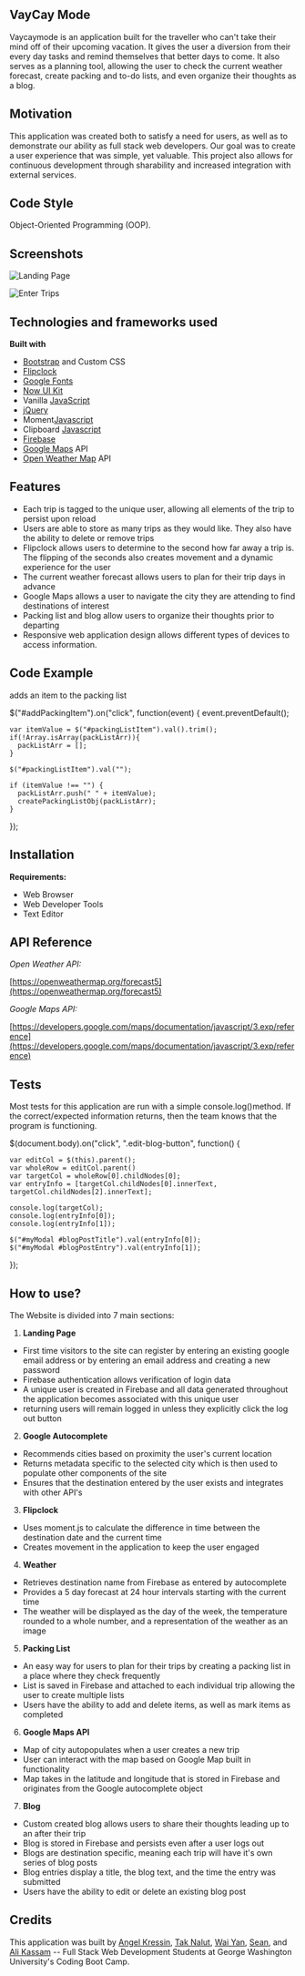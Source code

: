 ## **VayCay Mode**

Vaycaymode is an application built for the traveller who can't take their mind off of their upcoming vacation.  It gives the user a diversion from their every day tasks and remind themselves that better days to come.  It also serves as a planning tool, allowing the user to check the current weather forecast, create packing and to-do lists, and even organize their thoughts as a blog.

## **Motivation**

This application was created both to satisfy a need for users, as well as to demonstrate our ability as full stack web developers.  Our goal was to create a user experience that was simple, yet valuable.  This project also allows for continuous development through sharability and increased integration with external services.   

## **Code Style**

Object-Oriented Programming (OOP).

## **Screenshots**

![Landing Page](assets/images/screenshots/Landing-Page.jpg?raw=true "Landing Page")

![Enter Trips](assets/images/screenshots/Enter-Trips.jpg?raw=true "Enter Trips Page")

## **Technologies and frameworks used**

**Built with**

- [Bootstrap](https://getbootstrap.com/) and Custom CSS
- [Flipclock](flipclockjs.com)
- [Google Fonts](https://fonts.google.com/)
- [Now UI Kit](http://demos.creative-tim.com/now-ui-kit/index.html)
- Vanilla [JavaScript](https://www.javascript.com/)
- [jQuery](https://jquery.com/)
- Moment[Javascript](https://momentjs.com/)
- Clipboard [Javascript](https://clipboardjs.com/)
- [Firebase](https://firebase.google.com/)
- [Google Maps](https://maps.google.com/) API
- [Open Weather Map](https://openweathermap.org/) API

## **Features**

- Each trip is tagged to the unique user, allowing all elements of the trip to persist upon reload 
- Users are able to store as many trips as they would like.  They also have the ability to delete or remove trips
- Flipclock allows users to determine to the second how far away a trip is.  The flipping of the seconds also creates movement and a dynamic experience for the user 
- The current weather forecast allows users to plan for their trip days in advance 
- Google Maps allows a user to navigate the city they are attending to find destinations of interest
- Packing list and blog allow users to organize their thoughts prior to departing
- Responsive web application design allows different types of devices to access information.

## **Code Example**

adds an item to the packing list 

$("#addPackingItem").on("click", function(event) {
    event.preventDefault();

    var itemValue = $("#packingListItem").val().trim();
    if(!Array.isArray(packListArr)){
      packListArr = [];
    }

    $("#packingListItem").val("");

    if (itemValue !== "") {
      packListArr.push(" " + itemValue);
      createPackingListObj(packListArr);
    }

  });


## **Installation**

**Requirements:**

- Web Browser
- Web Developer Tools
- Text Editor

## **API Reference**

_Open Weather API:_

[https://openweathermap.org/forecast5](https://openweathermap.org/forecast5)

_Google Maps API:_

[https://developers.google.com/maps/documentation/javascript/3.exp/reference](https://developers.google.com/maps/documentation/javascript/3.exp/reference)

## **Tests**

Most tests for this application are run with a simple console.log()method. If the correct/expected information returns, then the team knows that the program is functioning.

  $(document.body).on("click", ".edit-blog-button", function() {
    
    var editCol = $(this).parent();
    var wholeRow = editCol.parent()
    var targetCol = wholeRow[0].childNodes[0];
    var entryInfo = [targetCol.childNodes[0].innerText, targetCol.childNodes[2].innerText];

    console.log(targetCol);
    console.log(entryInfo[0]);
    console.log(entryInfo[1]);

    $("#myModal #blogPostTitle").val(entryInfo[0]);
    $("#myModal #blogPostEntry").val(entryInfo[1]);
  });


## **How to use?**

The Website is divided into 7 main sections:

1. __Landing Page__ 

- First time visitors to the site can register by entering an existing google email address or by entering an email address and creating a new password
- Firebase authentication allows verification of login data 
- A unique user is created in Firebase and all data generated throughout the application becomes associated with this unique user 
- returning users will remain logged in unless they explicitly click the log out button

2. __Google Autocomplete__

- Recommends cities based on proximity the user's current location
- Returns metadata specific to the selected city which is then used to populate other components of the site 
- Ensures that the destination entered by the user exists and integrates with other API's

3. __Flipclock__

- Uses moment.js to calculate the difference in time between the destination date and the current time
- Creates movement in the application to keep the user engaged 

4. __Weather__

- Retrieves destination name from Firebase as entered by autocomplete
- Provides a 5 day forecast at 24 hour intervals starting with the current time 
- The weather will be displayed as the day of the week, the temperature rounded to a whole number, and a representation of the weather as an image 

5.  __Packing List__

- An easy way for users to plan for their trips by creating a packing list in a place where they check frequently
- List is saved in Firebase and attached to each individual trip allowing the user to create multiple lists
- Users have the ability to add and delete items, as well as mark items as completed 


6. __Google Maps API__

- Map of city autopopulates when a user creates a new trip
- User can interact with the map based on Google Map built in functionality
- Map takes in the latitude and longitude that is stored in Firebase and originates from the Google autocomplete object 

7. __Blog__

- Custom created blog allows users to share their thoughts leading up to an after their trip
- Blog is stored in Firebase and persists even after a user logs out
- Blogs are destination specific, meaning each trip will have it's own series of blog posts
- Blog entries display a title, the blog text, and the time the entry was submitted
- Users have the ability to edit or delete an existing blog post 





## **Credits**

This application was built by [Angel Kressin](https://github.com/angkressin), [Tak Nalut](https://github.com/tak009), [Wai Yan](https://github.com/Wai-Yan), [Sean](https://github.com/andersensm), and [Ali Kassam](https://github.com/alikassam0) -- Full Stack Web Development Students at George Washington University's Coding Boot Camp.

